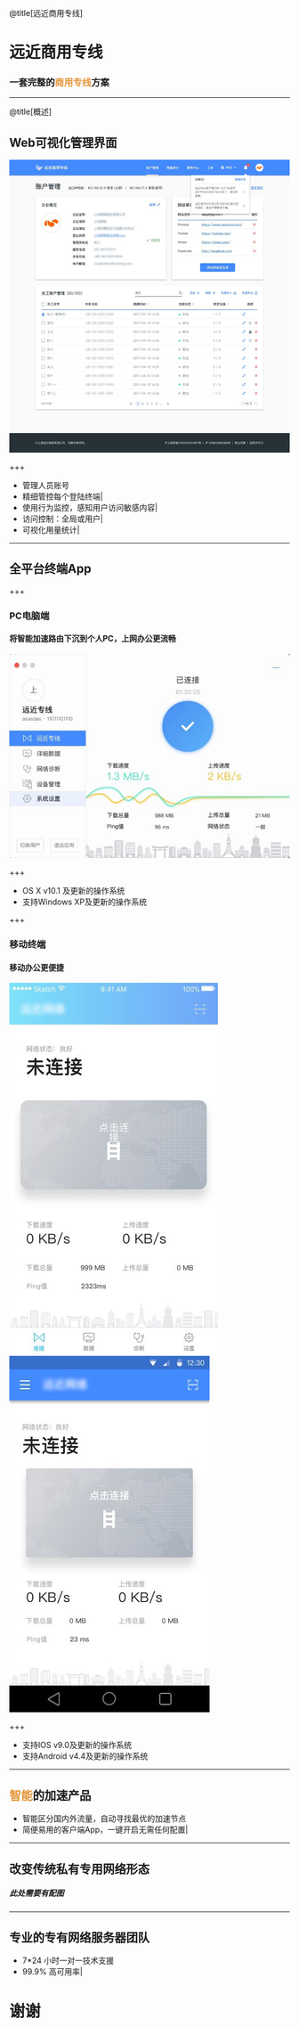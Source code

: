 @title[远近商用专线]
# 远近商用专线
### <span style="font-family:Helvetica Neue; font-weight:bold">一套完整的<span style="color:#e49436">商用专线</span>方案</span>

---

@title[概述]

## Web可视化管理界面

![portal](assets/portal.jpg)

+++

- 管理人员账号
- 精细管控每个登陆终端|
- 使用行为监控，感知用户访问敏感内容|
- 访问控制：全局或用户|
- 可视化用量统计|

---

## 全平台终端App

+++

### PC电脑端

#### 将智能加速路由下沉到个人PC，上网办公更流畅

![pc](assets/pc.jpg)

+++

- OS X v10.1 及更新的操作系统
- 支持Windows XP及更新的操作系统

+++

### 移动终端

#### 移动办公更便捷

![ios](assets/ios.jpg)
![android](assets/android.jpg)

+++

- 支持IOS v9.0及更新的操作系统
- 支持Android v4.4及更新的操作系统

---

## <span style="color:#e49436">智能</span>的加速产品

- 智能区分国内外流量，自动寻找最优的加速节点
- 简便易用的客户端App，一键开启无需任何配置|

---

## 改变传统私有专用网络形态

##### 此处需要有配图

---

## 专业的专有网络服务器团队

- 7*24 小时一对一技术支援
- 99.9% 高可用率|

# 谢谢
